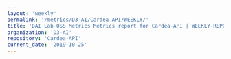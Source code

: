```yaml
---
layout: 'weekly'
permalink: '/metrics/D3-AI/Cardea-API/WEEKLY/'
title: 'DAI Lab OSS Metrics Metrics report for Cardea-API | WEEKLY-REPORT-2019-10-25'
organization: 'D3-AI'
repository: 'Cardea-API'
current_date: '2019-10-25'
---
```


